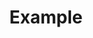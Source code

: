 ---
title: Example
description: Description
slug: 'example'
published: '2022-3-16'
category: 'category'
image: 'social-image.webp'
---